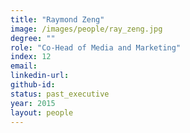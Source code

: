 ```yaml
---
title: "Raymond Zeng"
image: /images/people/ray_zeng.jpg
degree: ""
role: "Co-Head of Media and Marketing"
index: 12
email:
linkedin-url:
github-id:
status: past_executive
year: 2015
layout: people
---
```


